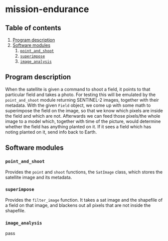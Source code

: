 # mission-endurance

## Table of contents

1. [Program description](#program-description)
2. [Software modules](#software-modules)
    1. [`point_and_shoot`](#point_and_shoot)
    2. [`superimpose`](#superimpose)
    3. [`image_analysis`](#image_analysis)

## Program description

When the satellite is given a command to shoot a field, it points to that particular field and takes a photo. For testing this will be emulated by the `point_and_shoot` module returning SENTINEL-2 images, together with their metadata. With the given `Field` object, we come up with some math to superimpose the field on the image, so that we know which pixels are inside the field and which are not. Afterwards we can feed those pixels/the whole image to a model which, together with time of the picture, would determine whether the field has anything planted on it. If it sees a field which has noting planted on it, send info back to Earth. 

## Software modules

### `point_and_shoot`

Provides the `point` and `shoot` functions, the `SatImage` class, which stores the satellite image and its metadata.

### `superimpose`

Provides the `filter_image` function. It takes a sat image and the shapefile of a field on that image, and blackens out all pixels that are not inside the shapefile.

### `image_analysis`

pass

